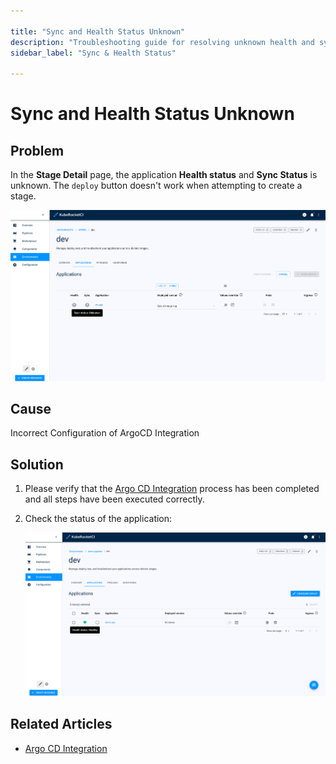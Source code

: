```yaml
---

title: "Sync and Health Status Unknown"
description: "Troubleshooting guide for resolving unknown health and sync status issues in KubeRocketCI, focusing on correct configuration of ArgoCD integration."
sidebar_label: "Sync & Health Status"

---
```

<!-- markdownlint-disable MD025 -->

# Sync and Health Status Unknown

<head>
  <link rel="canonical" href="https://docs.kuberocketci.io/docs/operator-guide/troubleshooting/sync-health-status-unknown/" />
</head>

## Problem

In the **Stage Detail** page, the application **Health status** and **Sync Status** is unknown. The `deploy` button doesn't work when attempting to create a stage.

  ![Stage is not synced](../../assets/operator-guide/troubleshooting/stage_is_not_synced.png "Stage is not synced")

## Cause

Incorrect Configuration of ArgoCD Integration

## Solution

1. Please verify that the [Argo CD Integration](../../operator-guide/cd/argocd-integration.md) process has been completed and all steps have been executed correctly.

2. Check the status of the application:

    ![Stage is now synced](../../assets/operator-guide/troubleshooting/stage_is_now_synced.png "Stage is now synced")

## Related Articles

* [Argo CD Integration](../../operator-guide/cd/argocd-integration.md)
